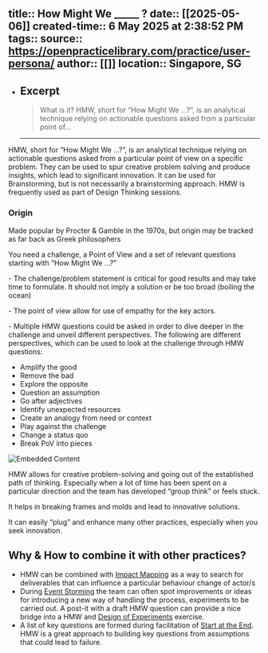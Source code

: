 
title:: How Might We _____ ?
date:: [[2025-05-06]]
created-time:: 6 May 2025 at 2:38:52 PM
tags:: 
source:: https://openpracticelibrary.com/practice/user-persona/
author:: [[]]
location:: Singapore, SG
---

- ## Excerpt
  > What is it? HMW, short for “How Might We …?”, is an analytical technique relying on actionable questions asked from a particular point of…

  - ---


HMW, short for “How Might We …?”, is an analytical technique relying on actionable questions asked from a particular point of view on a specific problem. They can be used to spur creative problem solving and produce insights, which lead to significant innovation. It can be used for Brainstorming, but is not necessarily a brainstorming approach. HMW is frequently used as part of Design Thinking sessions.

### Origin

Made popular by Procter & Gamble in the 1970s, but origin may be tracked as far back as Greek philosophers

You need a challenge, a Point of View and a set of relevant questions starting with “How Might We …?”

\- The challenge/problem statement is critical for good results and may take time to formulate. It should not imply a solution or be too broad (boiling the ocean)

\- The point of view allow for use of empathy for the key actors.

\- Multiple HMW questions could be asked in order to dive deeper in the challenge and unveil different perspectives. The following are different perspectives, which can be used to look at the challenge through HMW questions:

-   Amplify the good
-   Remove the bad
-   Explore the opposite
-   Question an assumption
-   Go after adjectives
-   Identify unexpected resources
-   Create an analogy from need or context
-   Play against the challenge
-   Change a status quo
-   Break PoV into pieces

![Embedded Content](assets/articles/hmw.jpg)

HMW allows for creative problem-solving and going out of the established path of thinking. Especially when a lot of time has been spent on a particular direction and the team has developed “group think” or feels stuck.

It helps in breaking frames and molds and lead to innovative solutions.

It can easily “plug” and enhance many other practices, especially when you seek innovation.

## Why & How to combine it with other practices?

-   HMW can be combined with [Impact Mapping](https://openpracticelibrary.com/practice/impact-mapping/) as a way to search for deliverables that can influence a particular behaviour change of actor/s
-   During [Event Storming](https://openpracticelibrary.com/practice/event-storming/) the team can often spot improvements or ideas for introducing a new way of handling the process, experiments to be carried out. A post-it with a draft HMW question can provide a nice bridge into a HMW and [Design of Experiments](https://openpracticelibrary.com/practice/design-of-experiments/) exercise.
-   A list of key questions are formed during facilitation of [Start at the End](https://openpracticelibrary.com/practice/start-at-the-end/). HMW is a great approach to building key questions from assumptions that could lead to failure.
